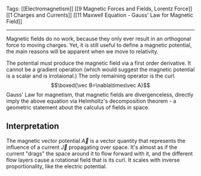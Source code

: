 Tags: [[Electromagnetism]] [[9 Magnetic Forces and Fields, Lorentz Force]] [[1 Charges and Currents]] [[11 Maxwell Equation - Gauss' Law for Magnetic Field]]
___
Magnetic fields do no work, because they only ever result in an orthogonal force to moving charges. Yet, it is still useful to define a magnetic potential, the main reasons will be apparent when we move to relativity. 

The potential must produce the magnetic field via a first order derivative. It cannot be a gradient operation (which would suggest the magnetic potential is a scalar and is irrotaional.) The only remaining operator is the curl. 
$$\boxed{\vec B=\nabla\times\vec A}$$
Gauss' Law for magnetism, that magnetic fields are divergenceless, directly imply the above equation via Helmholtz's decomposition theorem - a geometric statement about the calculus of fields in space. 
## Interpretation
The magnetic vector potential $\vec A$ is a vector quantity that represents the influence of a current $\vec J$ propagating over space. It's almost as if the current "drags" the space around it to flow forward with it, and the different flow layers cause a rotational field that is its curl. It scales with inverse proportionality, like the electric potential. 